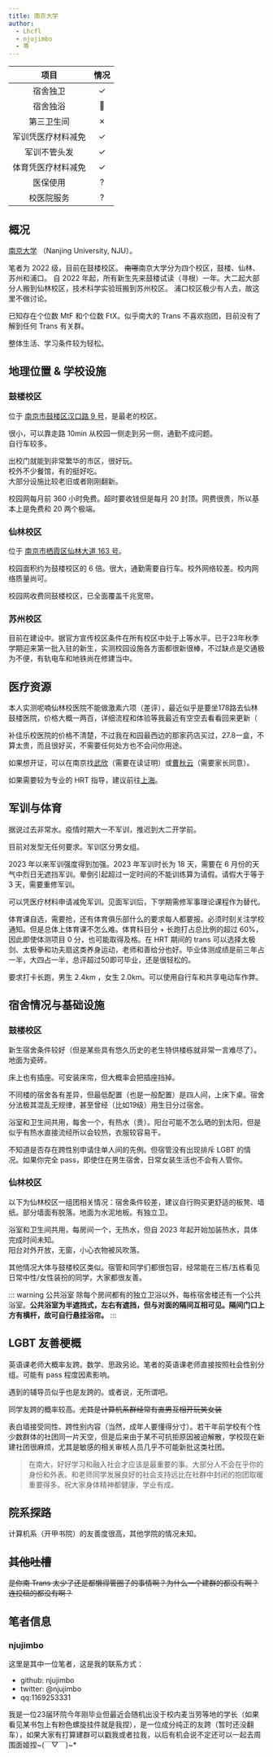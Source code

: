 ```yaml
---
title: 南京大学
author: 
  - Lhcfl
  - njujimbo
  - 等
---
```


|项目|情况|
|:---:|:---:|
|宿舍独卫| ✓|
|宿舍独浴|🤔|
|第三卫生间|✗|
|军训凭医疗材料减免|✓|
|军训不管头发|✓|
|体育凭医疗材料减免|✓|
|医保使用|?|
|校医院服务|?|

## 概况

[南京大学](https://www.nju.edu.cn/) （Nanjing University, NJU）。

笔者为 2022 级，目前在鼓楼校区。
~~南哪~~南京大学分为四个校区，鼓楼、仙林、苏州和浦口。
自 2022 年起，所有新生先来鼓楼试读（寻根）一年。大二起大部分人搬到仙林校区，技术科学实验班搬到苏州校区。
浦口校区极少有人去，故这里不做讨论。

已知存在个位数 MtF 和个位数 FtX。似乎南大的 Trans 不喜欢抱团，目前没有了解到任何 Trans 有关群。

整体生活、学习条件较为轻松。

## 地理位置 & 学校设施

### 鼓楼校区

位于 [南京市鼓楼区汉口路 9 号](https://amap.com/place/B00190B4AC)，是最老的校区。

很小，可以靠走路 10min 从校园一侧走到另一侧，通勤不成问题。  
自行车较多。

出校门就能到非常繁华的市区，很好玩。  
校外不少餐馆，有的挺好吃。  
大部分设施比较老旧或者刚刚翻新。

校园网每月前 360 小时免费。超时要收钱但是每月 20 封顶。网费很贵，所以基本上是免费和 20 两个极端。

### 仙林校区

位于 [南京市栖霞区仙林大道 163 号](https://amap.com/place/B00190CVRT)。

校园面积约为鼓楼校区的 6 倍。很大，通勤需要自行车。校外网络较差。校内网络质量尚可。

校园网收费同鼓楼校区，已全面覆盖千兆宽带。

### 苏州校区

目前在建设中。据官方宣传校区条件在所有校区中处于上等水平。已于23年秋季学期迎来第一批入驻的新生，实测校园设施各方面都很新很棒，不过缺点是交通极为不便，有轨电车和地铁尚在修建当中。

## 医疗资源

本人实测呢喃仙林校医院不能做激素六项（差评），最近似乎是要坐178路去仙林鼓楼医院，价格大概一两百，详细流程和体验等我最近有空空去看看回来更新（

补佳乐校医院的价格不清楚，不过我在和园最西边的那家药店买过，27.8一盒，不算太贵，而且很好买，不需要任何处方也不会问你用途。

如果想开证，可以在南京找[武欣](https://mtf.wiki/zh-cn/docs/psyco/jiangsu/wu-xin/)（需要在读证明）或[曹秋云](https://mtf.wiki/zh-cn/docs/psyco/jiangsu/cao-qiuyun/)（需要家长同意）。

如果需要较为专业的 HRT 指导，建议前往[上海](https://mtf.wiki/zh-cn/docs/hrt/shanghai/)。

## 军训与体育

据说过去非常水。疫情时期大一不军训，推迟到大二开学前。

目前对发型无任何要求。军训区分男女组。

2023 年以来军训强度得到加强。2023 年军训时长为 18 天，需要在 6 月份的天气中烈日无遮挡军训。晕倒引起超过一定时间的不能训练算为请假。请假大于等于 3 天，需要重修军训。

可以凭医疗材料申请减免军训。见面军训后，下学期需修军事理论课程作为替代。

体育课自选，需要抢，还有体育俱乐部什么的要求每人都要报。必须时刻关注学校通知。但是总体上体育课不怎么难。体育科目分 + 长跑打占总比例的超过 60%，因此即使体测项目 0 分，也可能取得及格。在 HRT 期间的 trans 可以选择太极剑、太极拳和功夫扇这类养身运动，老师和善给分也好。毕业体测成绩是前三年占一半，大四占一半，总评超过50即可毕业，还是很轻松的。

要求打卡长跑，男生 2.4km ，女生 2.0km。可以使用自行车和共享电动车作弊。

## 宿舍情况与基础设施

### 鼓楼校区

新生宿舍条件较好（但是某些具有悠久历史的老生特供楼栋就非常一言难尽了）。地面为瓷砖。

床上也有插座。可安装床帘，但大概率会把插座挡掉。

不同楼的宿舍各有差异，但最低配置（也是一般配置）是四人间，上床下桌。宿舍分法极其混乱无规律，甚至曾经（比如19级）用生日分过宿舍。

浴室和卫生间共用，每舍一个，有热水（贵）。阳台可能不怎么晒的到太阳，但是似乎有热水直接流经所以会较热，衣服较容易干。

不知道是否存在跨性别申请住单人间的先例。但宿管没有出现排斥 LGBT 的情况。如果你完全 pass，即使住在男生宿舍，日常女装生活也不会有人管你。

### 仙林校区

以下为仙林校区一组团相关情况：宿舍条件较差，建议自行购买更舒适的板凳、墙纸。部分墙面有脱落。地面为水泥地板。有独立卫。

浴室和卫生间共用，每房间一个，无热水，但自 2023 年起开始加装热水，具体完成时间未知。  
阳台对外开放，无窗，小心衣物被风吹落。

其他情况大体与鼓楼校区类似。宿管和同学们都很包容，经常能在三栋/五栋看见日常中性/女性装扮的同学，大家都很友善。

::: warning 公共浴室
除每个房间都有的独立卫浴以外，每栋宿舍楼还有一个公共浴室。**公共浴室为半遮挡式，左右有遮挡，但与对面的隔间互相可见。隔间门口上方有横杆，故可自行悬挂浴帘。**
:::

## LGBT 友善梗概

英语课老师大概率友跨。数学、思政另论。笔者的英语课老师直接按照社会性别分组。可能有 pass 程度因素影响。

遇到的辅导员似乎也是友跨的。或者说，无所谓吧。

同学友跨的概率较高。~~尤其是计算机系群经常有直男互相开玩笑女装~~

表白墙接受同性、跨性别内容（当然，成年人要懂得分寸）。若干年前学校有个性少数群体的社团同一片天空，但是后来由于某不可抗拒原因被迫解散，学校现在新建社团很麻烦，尤其是敏感的相关审核人员几乎不可能新批这类社团。

> 在南大，好好学习和融入社会才应该是最重要的事。大部分人不会在乎你的身份和外表。和老师同学发展良好的社会支持远比在社群中封闭的抱团取暖重要得多。祝大家身体精神都健康，学业有成。

## 院系探路

计算机系（开甲书院）的友善度很高，其他学院的情况未知。

## ~~其他吐槽~~  

~~是你南 Trans 太少了还是都懒得管圈子的事情啊？为什么一个建群的都没有啊？连投稿的都没有啊？~~  

## 笔者信息

### njujimbo

这里是其中一位笔者，这是我的联系方式：

- github: njujimbo
- twitter: @njujimbo
- qq:1169253331

我是一位23届环院今年刚毕业但最近会随机出没于校内麦当劳等地的学长（如果看见某书包上有粉色螺旋挂件就是我捏），是一位成分纯正的友跨（暂时还没翻车），如果大家有打算建群可以戳我或者拉我，以后有机会说不定还可以一起去周围面姬捏~(￣▽￣)~*
